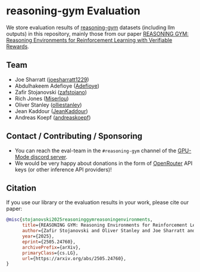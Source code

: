 # reasoning-gym Evaluation

We store evaluation results of [reasoning-gym](https://github.com/open-thought/reasoning-gym) datasets (including llm outputs) in this repository, mainly those from our paper [REASONING GYM: Reasoning Environments for Reinforcement Learning with Verifiable Rewards](https://arxiv.org/abs/2505.24760).


## Team
- Joe Sharratt ([joesharratt1229](https://github.com/joesharratt1229))
- Abdulhakeem Adefioye ([Adefioye](https://github.com/Adefioye))
- Zafir Stojanovski ([zafstojano](https://github.com/zafstojano))
- Rich Jones ([Miserlou](https://github.com/Miserlou))
- Oliver Stanley ([olliestanley](https://github.com/olliestanley))
- Jean Kaddour ([JeanKaddour](https://github.com/JeanKaddour))
- Andreas Koepf ([andreaskoepf](https://github.com/andreaskoepf/))


##  Contact / Contributing / Sponsoring

- You can reach the eval-team in the `#reasoning-gym` channel of the [GPU-Mode discord server](https://discord.gg/gpumode).
- We would be very happy about donations in the form of [OpenRouter](https://openrouter.ai/) API keys (or other inference API providers)!


## Citation

If you use our library or the evaluation results in your work, please cite our paper:

```bibtex
@misc{stojanovski2025reasoninggymreasoningenvironments,
      title={REASONING GYM: Reasoning Environments for Reinforcement Learning with Verifiable Rewards},
      author={Zafir Stojanovski and Oliver Stanley and Joe Sharratt and Richard Jones and Abdulhakeem Adefioye and Jean Kaddour and Andreas Köpf},
      year={2025},
      eprint={2505.24760},
      archivePrefix={arXiv},
      primaryClass={cs.LG},
      url={https://arxiv.org/abs/2505.24760},
}
```